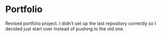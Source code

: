 # Portfolio
Revised portfolio project. I didn't set up the last repository correctly so I decided just start over instead of pushing to the old one.  
